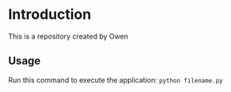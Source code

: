 # Introduction

This is a repository created by Owen

## Usage

Run this command to execute the application:
`python filename.py`
